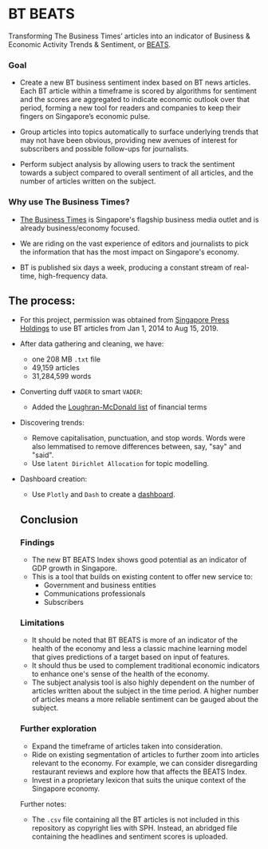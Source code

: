# BT BEATS
Transforming The Business Times’ articles into an indicator of Business & Economic Activity Trends & Sentiment, or [BEATS](https://btbeats.herokuapp.com/).

### Goal

- Create a new BT business sentiment index based on BT news articles. Each BT article within a timeframe is scored by algorithms for sentiment and the scores are aggregated to indicate economic outlook over that period, forming a new tool for readers and companies to keep their fingers on Singapore’s economic pulse.

- Group articles into topics automatically to surface underlying trends that may not have been obvious, providing new avenues of interest for subscribers and possible follow-ups for journalists.

- Perform subject analysis by allowing users to track the sentiment towards a subject compared to overall sentiment of all articles, and the number of articles written on the subject.

### Why use The Business Times?

- [The Business Times](https://www.businesstimes.com.sg) is Singapore's flagship business media outlet and is already business/economy focused.

- We are riding on the vast experience of editors and journalists to pick the information that has the most impact on Singapore's economy.

- BT is published six days a week, producing a constant stream of real-time, high-frequency data.

## The process:
- For this project, permission was obtained from [Singapore Press Holdings](https://www.sph.com.sg) to use BT articles from Jan 1, 2014 to Aug 15, 2019.

- After data gathering and cleaning, we have:
  - one 208 MB `.txt` file
  - 49,159 articles
  - 31,284,599 words

- Converting duff `VADER` to smart `VADER`:
  - Added the [Loughran-McDonald list](https://sraf.nd.edu/textual-analysis/resources/#LM%20Sentiment%20Word%20Lists) of financial terms

- Discovering trends:
  - Remove capitalisation, punctuation, and stop words. Words were also lemmatised to remove differences between, say, "say" and "said".
  - Use `latent Dirichlet Allocation` for topic modelling.

- Dashboard creation:
  - Use `Plotly` and `Dash` to create a [dashboard](https://btbeats.herokuapp.com/).

  ## Conclusion

  ### Findings

  - The new BT BEATS Index shows good potential as an indicator of GDP growth in Singapore.
  - This is a tool that builds on existing content to offer new service to:
    - Government and business entities
    - Communications professionals
    - Subscribers

  ### Limitations

  - It should be noted that BT BEATS is more of an indicator of the health of the economy and less a classic machine learning model that gives predictions of a target based on input of features.
  - It should thus be used to complement traditional economic indicators to enhance one's sense of the health of the economy.
  - The subject analysis tool is also highly dependent on the number of articles written about the subject in the time period. A higher number of articles means a more reliable sentiment can be gauged about the subject.

  ### Further exploration

  - Expand the timeframe of articles taken into consideration.
  - Ride on existing segmentation of articles to further zoom into articles relevant to the economy. For example, we can consider disregarding restaurant reviews and explore how that affects the BEATS Index.
  - Invest in a proprietary lexicon that suits the unique context of the Singapore economy.

  Further notes:
  - The `.csv` file containing all the BT articles is not included in this repository as copyright lies with SPH. Instead, an abridged file containing the headlines and sentiment scores is uploaded.
